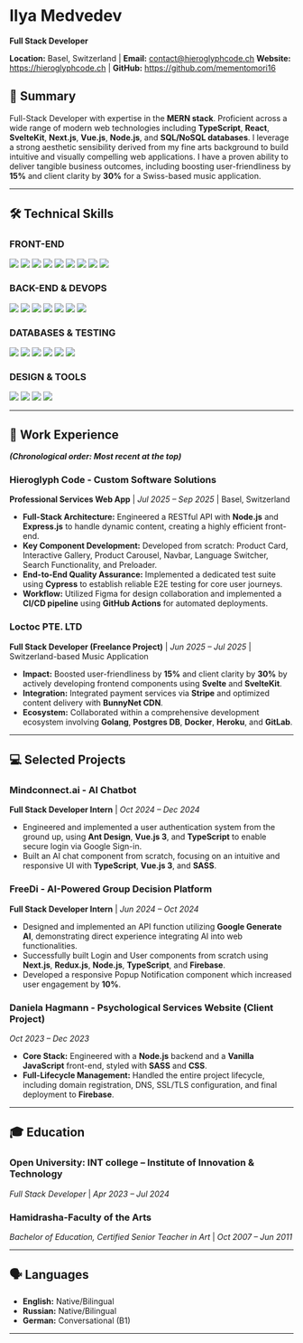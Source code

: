 # Ilya Medvedev
**Full Stack Developer**

**Location:** Basel, Switzerland | **Email:** contact@hieroglyphcode.ch
**Website:** https://hieroglyphcode.ch | **GitHub:** https://github.com/mementomori16

## 📝 Summary
Full-Stack Developer with expertise in the **MERN stack**. Proficient across a wide range of modern web technologies including **TypeScript**, **React**, **SvelteKit**, **Next.js**, **Vue.js**, **Node.js**, and **SQL/NoSQL databases**. I leverage a strong aesthetic sensibility derived from my fine arts background to build intuitive and visually compelling web applications. I have a proven ability to deliver tangible business outcomes, including boosting user-friendliness by **15%** and client clarity by **30%** for a Swiss-based music application.

---

## 🛠️ Technical Skills

### **FRONT-END**
![](https://img.shields.io/badge/-TypeScript-3178C6?logo=typescript&logoColor=white)
![](https://img.shields.io/badge/-React-61DAFB?logo=react&logoColor=black)
![](https://img.shields.io/badge/-Next.js-000000?logo=nextdotjs&logoColor=white)
![](https://img.shields.io/badge/-Svelte-FF3E00?logo=svelte&logoColor=white)
![](https://img.shields.io/badge/-Vue.js-4FC08D?logo=vuedotjs&logoColor=white)
![](https://img.shields.io/badge/-Redux-764ABC?logo=redux&logoColor=white)
![](https://img.shields.io/badge/-HTML5-E34F26?logo=html5&logoColor=white)
![](https://img.shields.io/badge/-CSS3-1572B6?logo=css3&logoColor=white)
![](https://img.shields.io/badge/-SASS-CC6699?logo=sass&logoColor=white)

### **BACK-END & DEVOPS**
![](https://img.shields.io/badge/-Node.js-339933?logo=nodedotjs&logoColor=white)
![](https://img.shields.io/badge/-Express.js-000000?logo=express&logoColor=white)
![](https://img.shields.io/badge/-Git-F05032?logo=git&logoColor=white)
![](https://img.shields.io/badge/-GitHub_Actions-2088FF?logo=githubactions&logoColor=white)
![](https://img.shields.io/badge/-Docker-2496ED?logo=docker&logoColor=white)
![](https://img.shields.io/badge/-Heroku-430098?logo=heroku&logoColor=white)
![](https://img.shields.io/badge/-Golang-00ADD8?logo=go&logoColor=white)

### **DATABASES & TESTING**
![](https://img.shields.io/badge/-MongoDB-47A248?logo=mongodb&logoColor=white)
![](https://img.shields.io/badge/-PostgreSQL-4169E1?logo=postgresql&logoColor=white)
![](https://img.shields.io/badge/-MySQL-4479A1?logo=mysql&logoColor=white)
![](https://img.shields.io/badge/-Firebase-FFCA28?logo=firebase&logoColor=black)
![](https://img.shields.io/badge/-Cypress-17202C?logo=cypress&logoColor=white)
![](https://img.shields.io/badge/-Jest-C21325?logo=jest&logoColor=white)

### **DESIGN & TOOLS**
![](https://img.shields.io/badge/-Figma-F24E1E?logo=figma&logoColor=white)
![](https://img.shields.io/badge/-VS_Code-007ACC?logo=visualstudiocode&logoColor=white)
![](https://img.shields.io/badge/-Trello-0052CC?logo=trello&logoColor=white)
![](https://img.shields.io/badge/-Stripe-008CDE?logo=stripe&logoColor=white)

---

## 💼 Work Experience
***(Chronological order: Most recent at the top)***

### **Hieroglyph Code - Custom Software Solutions**
**Professional Services Web App** | *Jul 2025 – Sep 2025* | Basel, Switzerland

* **Full-Stack Architecture:** Engineered a RESTful API with **Node.js** and **Express.js** to handle dynamic content, creating a highly efficient front-end.
* **Key Component Development:** Developed from scratch: Product Card, Interactive Gallery, Product Carousel, Navbar, Language Switcher, Search Functionality, and Preloader.
* **End-to-End Quality Assurance:** Implemented a dedicated test suite using **Cypress** to establish reliable E2E testing for core user journeys.
* **Workflow:** Utilized Figma for design collaboration and implemented a **CI/CD pipeline** using **GitHub Actions** for automated deployments.

### **Loctoc PTE. LTD**
**Full Stack Developer (Freelance Project)** | *Jun 2025 – Jul 2025* | Switzerland-based Music Application

* **Impact:** Boosted user-friendliness by **15%** and client clarity by **30%** by actively developing frontend components using **Svelte** and **SvelteKit**.
* **Integration:** Integrated payment services via **Stripe** and optimized content delivery with **BunnyNet CDN**.
* **Ecosystem:** Collaborated within a comprehensive development ecosystem involving **Golang**, **Postgres DB**, **Docker**, **Heroku**, and **GitLab**.

---

## 💻 Selected Projects

### **Mindconnect.ai - AI Chatbot**
**Full Stack Developer Intern** | *Oct 2024 – Dec 2024*

* Engineered and implemented a user authentication system from the ground up, using **Ant Design**, **Vue.js 3**, and **TypeScript** to enable secure login via Google Sign-in.
* Built an AI chat component from scratch, focusing on an intuitive and responsive UI with **TypeScript**, **Vue.js 3**, and **SASS**.

### **FreeDi - AI-Powered Group Decision Platform**
**Full Stack Developer Intern** | *Jun 2024 – Oct 2024*

* Designed and implemented an API function utilizing **Google Generate AI**, demonstrating direct experience integrating AI into web functionalities.
* Successfully built Login and User components from scratch using **Next.js**, **Redux.js**, **Node.js**, **TypeScript**, and **Firebase**.
* Developed a responsive Popup Notification component which increased user engagement by **10%**.

### **Daniela Hagmann - Psychological Services Website (Client Project)**
*Oct 2023 – Dec 2023*

* **Core Stack:** Engineered with a **Node.js** backend and a **Vanilla JavaScript** front-end, styled with **SASS** and **CSS**.
* **Full-Lifecycle Management:** Handled the entire project lifecycle, including domain registration, DNS, SSL/TLS configuration, and final deployment to **Firebase**.

---

## 🎓 Education

### **Open University: INT college – Institute of Innovation & Technology**
*Full Stack Developer* | *Apr 2023 – Jul 2024*

### **Hamidrasha-Faculty of the Arts**
*Bachelor of Education, Certified Senior Teacher in Art* | *Oct 2007 – Jun 2011*

---

## 🗣️ Languages

* **English:** Native/Bilingual
* **Russian:** Native/Bilingual
* **German:** Conversational (B1)
---  